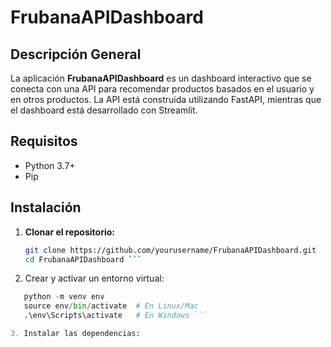 # FrubanaAPIDashboard

## Descripción General
La aplicación **FrubanaAPIDashboard** es un dashboard interactivo que se conecta con una API para recomendar productos basados en el usuario y en otros productos. La API está construida utilizando FastAPI, mientras que el dashboard está desarrollado con Streamlit.

## Requisitos
- Python 3.7+
- Pip

## Instalación

1. **Clonar el repositorio:**
   ```sh
   git clone https://github.com/yourusername/FrubanaAPIDashboard.git
   cd FrubanaAPIDashboard ```


2. Crear y activar un entorno virtual:
 ```Python
    python -m venv env
    source env/bin/activate  # En Linux/Mac
    .\env\Scripts\activate   # En Windows ```

3. Instalar las dependencias:

